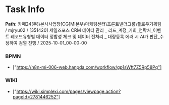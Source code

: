 # Task Info

**Path:** 카페24(주)\본사사업장\[CG]MI본부\마케팅센터\프론트빌더그룹\플로우기획팀 / mjryu02 / [351420] 세일즈포스 CRM 데이터 관리 _ 리드_계정_기회_연락처_이벤트 레코드유형별 데이터 정합성 체크 및 데이터 전처리 _ 대량등록 에러 시 AI가 판단_수정하여 검열 진행 / 2025-10-01_00-00-00

### BPMN
- ["https://n8n-mi-006-web.hanpda.com/workflow/gp1sWft7Z5Rp58Pq"]

### WIKI
- ["https://wiki.simplexi.com/pages/viewpage.action?pageId=2781446252"]

